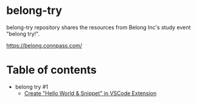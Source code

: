 # belong-try
belong-try repository shares the resources from Belong Inc's study event "belong try!".

https://belong.connpass.com/

# Table of contents

* belong try #1
  * [Create "Hello World & Snippet" in VSCode Extension](./vscode-extension/hello-world/README.md)